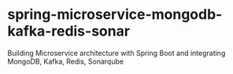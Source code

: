 # spring-microservice-mongodb-kafka-redis-sonar
Building Microservice architecture with Spring Boot and integrating MongoDB, Kafka, Redis, Sonarqube 
